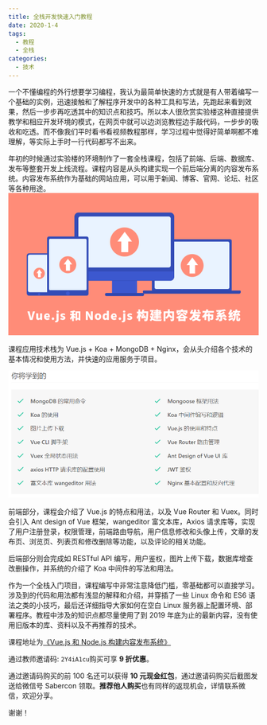 ```yaml
---
title: 全栈开发快速入门教程
date: 2020-1-4
tags:
  - 教程
  - 全栈
categories:
  - 技术
---
```


一个不懂编程的外行想要学习编程，我认为最简单快速的方式就是有人带着编写一个基础的实例，迅速接触和了解程序开发中的各种工具和写法，先跑起来看到效果，然后一步步再吃透其中的知识点和技巧。所以本人很欣赏实验楼这种直接提供教学和相应开发环境的模式，在网页中就可以边浏览教程边手敲代码，一步步的吸收和吃透。而不像我们平时看书看视频教程那样，学习过程中觉得好简单啊都不难理解，等实际上手时一行代码都写不出来。

年初的时候通过实验楼的环境制作了一套全栈课程，包括了前端、后端、数据库、发布等整套开发上线流程。课程内容是从头构建实现一个前后端分离的内容发布系统。内容发布系统作为基础的网站应用，可以用于新闻、博客、官网、论坛、社区等各种用途。
![知识点](../pic/logo.jpg)

课程应用技术栈为 Vue.js + Koa + MongoDB + Nginx，会从头介绍各个技术的基本情况和使用方法，并快速的应用服务于项目。

![知识点](../pic/sylkc1.png)

前端部分，课程会介绍了 Vue.js 的特点和用法，以及 Vue Router 和 Vuex。同时会引入 Ant design of Vue 框架，wangeditor 富文本库，Axios 请求库等，实现了用户注册登录，权限管理，前端路由导航，用户信息修改和头像上传，文章的发布页、浏览页、列表页和修改删除等功能，以及评论的相关功能。

后端部分则会完成如 RESTful API 编写，用户鉴权，图片上传下载，数据库增查改删操作，并系统的介绍了 Koa 中间件的写法和用法。

作为一个全栈入门项目，课程编写中非常注意降低门槛，零基础都可以直接学习。涉及到的代码和用法都有浅显的解释和介绍，并穿插了一些 Linux 命令和 ES6 语法之类的小技巧，最后还详细指导大家如何在空白 Linux 服务器上配置环境、部署程序。教程中涉及的知识点都尽量使用了到 2019 年底为止的最新内容，没有使用旧版本的库、资料以及不再推荐的技术。

课程地址为[《Vue.js 和 Node.js 构建内容发布系统》](https://www.shiyanlou.com/courses/1505)

通过教师邀请码: `2Y4iA1cu`购买可享 **9 折优惠**。

通过邀请码购买的前 100 名还可以获得 **10 元现金红包**，通过邀请码购买后截图发送给微信号 Sabercon 领取。**推荐他人购买**也有同样的返现机会，详情联系微信，欢迎分享。

谢谢！
